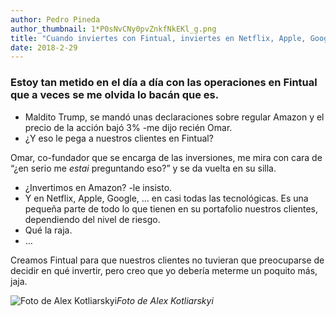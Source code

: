 ```yaml
---
author: Pedro Pineda
author_thumbnail: 1*P0sNvCNy0pvZnkfNkEKl_g.png
title: "Cuando inviertes con Fintual, inviertes en Netflix, Apple, Google y Amazon."
date: 2018-2-29
---
```


### Estoy tan metido en el día a día con las operaciones en Fintual que a veces se me olvida lo bacán que es.

- Maldito Trump, se mandó unas declaraciones sobre regular Amazon y el precio de la acción bajó 3% -me dijo recién Omar.
- ¿Y eso le pega a nuestros clientes en Fintual?

Omar, co-fundador que se encarga de las inversiones, me mira con cara de “¿en serio me *estai* preguntando eso?” y se da vuelta en su silla.

- ¿Invertimos en Amazon? -le insisto.
- Y en Netflix, Apple, Google, … en casi todas las tecnológicas. Es una pequeña parte de todo lo que tienen en su portafolio nuestros clientes, dependiendo del nivel de riesgo.
- Qué la raja.
- …

Creamos Fintual para que nuestros clientes no tuvieran que preocuparse de decidir en qué invertir, pero creo que yo debería meterme un poquito más, jaja.

![Foto de Alex Kotliarskyi](https://cdn-images-1.medium.com/max/10944/1*6AMAmSIfHotp9XybUDqK4A.jpeg)*Foto de Alex Kotliarskyi*